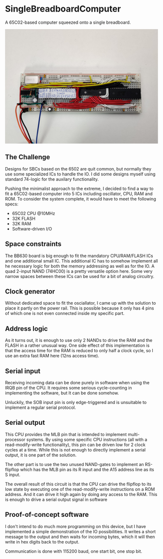 # SingleBreadboardComputer
A 65C02-based computer squeezed onto a single breadboard.

![alt text](board.jpg "Breadboard")

## The Challenge
Designs for SBCs based on the 6502 are quit common, but normally they use
some specialized ICs to handle the IO. I did some designs myself using 
standard 74-logic for the auxilary functionality.

Pushing the minimalist approach to the extreme, I decided to find a way 
to fit a 65C02-based computer into 5 ICs including oscillator, CPU, RAM and ROM.
To consider the system complete, it would have to meet the following 
specs:
* 65C02 CPU @10MHz
* 32K FLASH
* 32K RAM
* Software-driven I/O

## Space constraints
The BB630 board is big enough to fit the mandatory CPU/RAM/FLASH ICs and one 
additional small IC. This additional IC has to somehow implement all he
necessary logic for both the memory addressing as well as for the IO.
A quad 2-input NAND (74HC00) is a pretty versatile option here.
Some very narrow spaces between these ICs can be used for a bit of 
analog circuitry.

## Clock generator
Without dedicated space to fit the osciallator, I came up with the solution
to place it partly on the power rail. This is possible because it only has 
4 pins of which one is not even connected inside my specific part.

## Address logic
As it turns out, it is enough to use only 2 NANDs to drive the 
RAM and the FLASH in a rather unusual way. One side effect of this 
implementation is that the access time for the RAM is reduced to
only half a clock cycle, so I use an extra fast RAM here (12ns access time).

## Serial input
Receiving incoming data can be done purely in software when using the IRQB
pin of the CPU. It requires some serious cycle-counting in implementing the 
software, but It can be done somehow.

Unluckily, the SOB input pin is only edge-triggered and is unsuitable to 
implement a regular serial protocol.

## Serial output
This CPU provides the MLB pin that is intended to implement 
multi-processor systems. By using some specific CPU instructions 
(all with a read-modify-write functionality), this pin can be driven low for 
2 clock cycles at a time. 
While this is not enough to directly implement a serial output, it is one part of the 
solution. 

The other part is to use the two unused NAND-gates to implement an RS-flipflop which has
the MLB pin as its R input and the A15 address line as its S input.

The overall result of this circuit is that the CPU can drive the flipflop to its low 
state by executing one of the read-modify-write instructions on a ROM address.
And it can drive it high again by doing any access to the RAM. 
This is enough to drive a serial output signal in software

## Proof-of-concept software
I don't intend to do much more programming on this device, but I have implemented
a simple demonstration of the IO possibilities. It writes a short message to the
output and then waits for incoming bytes, which it will then write in hex digits
back to the output.

Communication is done with 115200 baud, one start bit, one stop bit.

